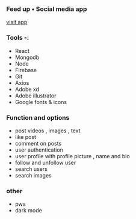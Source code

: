 ###  Feed up • Social media app 
<a href="https://social-media-app-feed-up.web.app/user/signup">visit app</a>



<h3>Tools -: </h3>

- React
- Mongodb
- Node
- Firebase
- Git
- Axios
- Adobe xd
- Adobe illustrator
- Google fonts & icons



### Function and options

- post videos , images  , text
- like post
- comment on posts
- user authentication
- user profile with profile picture , name and bio
- follow and unfollow user
- search users
- search images


### other
- pwa
- dark mode
